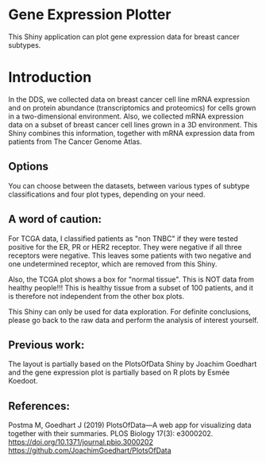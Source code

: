 # Gene Expression Plotter
This Shiny application can plot gene expression data for breast cancer subtypes. 

# Introduction
In the DDS, we collected data on breast cancer cell line mRNA expression and on protein abundance (transcriptomics and proteomics) for cells grown in a two-dimensional environment. Also, we collected mRNA expression data on a subset of breast cancer cell lines grown in a 3D environment. This Shiny combines this information, together with mRNA expression data from patients from The Cancer Genome Atlas.

## Options
You can choose between the datasets, between various types of subtype classifications and four plot types, depending on your need. 

## A word of caution:
For TCGA data, I classified patients as "non TNBC" if they were tested positive for the ER, PR or HER2 receptor. They were negative if all three receptors were negative. This leaves some patients with two negative and one undetermined receptor, which are removed from this Shiny.  

Also, the TCGA plot shows a box for "normal tissue". This is NOT data from healthy people!!! This is healthy tissue from a subset of 100 patients, and it is therefore not independent from the other box plots.  

This Shiny can only be used for data exploration. For definite conclusions, please go back to the raw data and perform the analysis of interest yourself. 

## Previous work:
The layout is partially based on the PlotsOfData Shiny by Joachim Goedhart and the gene expression plot is partially based on R plots by Esmée Koedoot.

## References:
Postma M, Goedhart J (2019) PlotsOfData—A web app for visualizing data together with their summaries. PLOS Biology 17(3): e3000202. https://doi.org/10.1371/journal.pbio.3000202
https://github.com/JoachimGoedhart/PlotsOfData
